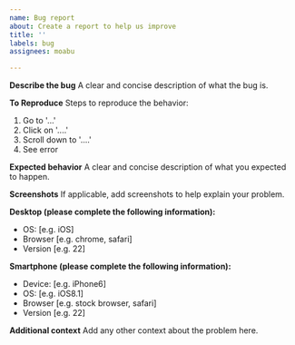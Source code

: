 ```yaml
---
name: Bug report
about: Create a report to help us improve
title: ''
labels: bug
assignees: moabu

---
```


**Describe the bug**
A clear and concise description of what the bug is.

**To Reproduce**
Steps to reproduce the behavior:
1. Go to '...'
2. Click on '....'
3. Scroll down to '....'
4. See error

**Expected behavior**
A clear and concise description of what you expected to happen.

**Screenshots**
If applicable, add screenshots to help explain your problem.

**Desktop (please complete the following information):**
  - OS: [e.g. iOS]
  - Browser [e.g. chrome, safari]
  - Version [e.g. 22]

**Smartphone (please complete the following information):**
  - Device: [e.g. iPhone6]
  - OS: [e.g. iOS8.1]
  - Browser [e.g. stock browser, safari]
  - Version [e.g. 22]

**Additional context**
Add any other context about the problem here.
